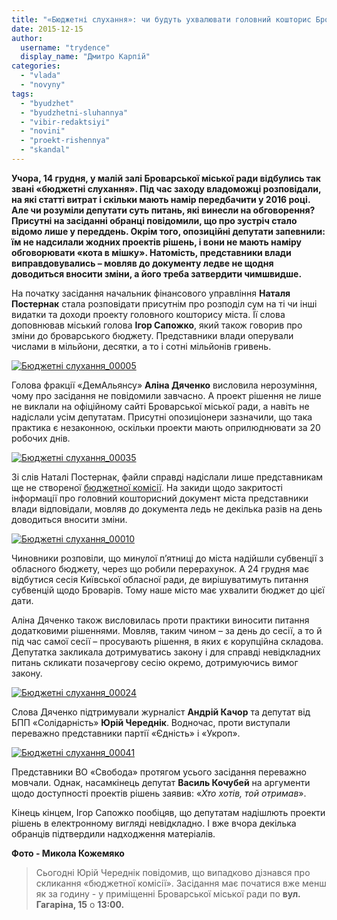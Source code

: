 ```yaml
---
title: "«Бюджетні слухання»: чи будуть ухвалювати головний кошторис Броварів «наосліп»?"
date: 2015-12-15
author: 
  username: "trydence"
  display_name: "Дмитро Карпій"
categories: 
  - "vlada"
  - "novyny"
tags: 
  - "byudzhet"
  - "byudzhetni-sluhannya"
  - "vibir-redaktsiyi"
  - "novini"
  - "proekt-rishennya"
  - "skandal"
---
```


**Учора, 14 грудня, у малій залі Броварської міської ради відбулись так звані «бюджетні слухання». Під час заходу владоможці розповідали, на які статті витрат і скільки мають намір передбачити у 2016 році. Але чи розуміли депутати суть питань, які винесли на обговорення? Присутні на засіданні обранці повідомили, що про зустріч стало відомо лише у переддень. Окрім того, опозиційні депутати запевнили: їм не надсилали жодних проектів рішень, і вони не мають наміру обговорювати «кота в мішку». Натомість, представники влади виправдовувались – мовляв до документу ледве не щодня доводиться вносити зміни, а його треба затвердити чимшвидше.**

На початку засідання начальник фінансового управління **Наталя Постернак** стала розповідати присутнім про розподіл сум на ті чи інші видатки та доходи проекту головного кошторису міста. Її слова доповнював міський голова **Ігор Сапожко**, який також говорив про зміни до броварського бюджету. Представники влади оперували числами в мільйони, десятки, а то і сотні мільйонів гривень.

[![Бюджетні слухання_00005](https://mpz.brovary.org/wp-content/uploads/2015/12/Byudzhetni-sluhannya_00005.jpg)](https://mpz.brovary.org/wp-content/uploads/2015/12/Byudzhetni-sluhannya_00005.jpg)

Голова фракції «ДемАльянсу» **Аліна Дяченко** висловила нерозуміння, чому про засідання не повідомили завчасно. А проект рішення не лише не виклали на офіційному сайті Броварської міської ради, а навіть не надіслали усім депутатам. Присутні опозиціонери зазначили, що така практика є незаконною, оскільки проекти мають оприлюднювати за 20 робочих днів.

[![Бюджетні слухання_00035](https://mpz.brovary.org/wp-content/uploads/2015/12/Byudzhetni-sluhannya_00035.jpg)](https://mpz.brovary.org/wp-content/uploads/2015/12/Byudzhetni-sluhannya_00035.jpg)

Зі слів Наталі Постернак, файли справді надіслали лише представникам ще не створеної [бюджетної комісії](https://mpz.brovary.org/na-byudzhetnij-komisiyi-govoryly-pro-perepovneni-shkoly-ta-nedofinansuvannya-medytsyny/). На закиди щодо закритості інформації про головний кошторисний документ міста представники влади відповідали, мовляв до документа ледь не декілька разів на день доводиться вносити зміни.

[![Бюджетні слухання_00010](https://mpz.brovary.org/wp-content/uploads/2015/12/Byudzhetni-sluhannya_00010.jpg)](https://mpz.brovary.org/wp-content/uploads/2015/12/Byudzhetni-sluhannya_00010.jpg)

Чиновники розповіли, що минулої п’ятниці до міста надійшли субвенції з обласного бюджету, через що робили перерахунок. А 24 грудня має відбутися сесія Київської обласної ради, де вирішуватимуть питання субвенцій щодо Броварів. Тому наше місто має ухвалити бюджет до цієї дати.

Аліна Дяченко також висловилась проти практики виносити питання додатковими рішеннями. Мовляв, таким чином – за день до сесії, а то й під час самої сесії – просувають рішення, в яких є корупційна складова. Депутатка закликала дотримуватись закону і для справді невідкладних питань скликати позачергову сесію окремо, дотримуючись вимог закону.

[![Бюджетні слухання_00024](https://mpz.brovary.org/wp-content/uploads/2015/12/Byudzhetni-sluhannya_00024.jpg)](https://mpz.brovary.org/wp-content/uploads/2015/12/Byudzhetni-sluhannya_00024.jpg)

Слова Дяченко підтримували журналіст **Андрій Качор** та депутат від БПП «Солідарність» **Юрій Череднік**. Водночас, проти виступали переважно представники партії «Єдність» і «Укроп».

[![Бюджетні слухання_00041](https://mpz.brovary.org/wp-content/uploads/2015/12/Byudzhetni-sluhannya_00041.jpg)](https://mpz.brovary.org/wp-content/uploads/2015/12/Byudzhetni-sluhannya_00041.jpg)

Представники ВО «Свобода» протягом усього засідання переважно мовчали. Однак, насамкінець депутат **Василь Кочубей** на аргументи щодо доступності проектів рішень заявив: «_Хто хотів, той отримав_».

Кінець кінцем, Ігор Сапожко пообіцяв, що депутатам надішлють проекти рішень в електронному вигляді невідкладно. І вже вчора декілька обранців підтвердили надходження матеріалів.

**Фото - Микола Кожемяко**

> Сьогодні Юрій Череднік повідомив, що випадково дізнався про скликання «бюджетної комісії». Засідання має початися вже менш як за годину - у приміщенні Броварської міської ради по **вул. Гагаріна, 15** о **13:00.**
